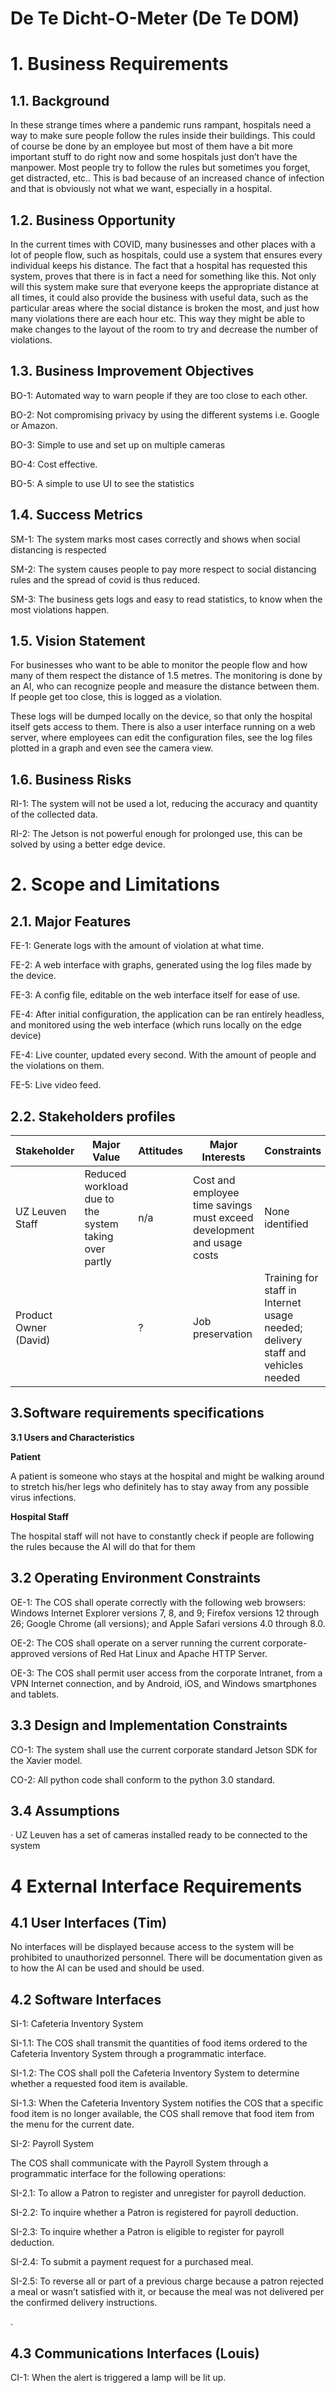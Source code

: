 # **De Te Dicht-O-Meter (De Te DOM)**



# **1.**	**Business Requirements**



## **1.1.**	**Background**



In these strange times where a pandemic runs rampant, hospitals need a way to make sure people follow the rules inside their buildings. This could of course be done by an employee but most of them have a bit more important stuff to do right now and some hospitals just don’t have the manpower. Most people try to follow the rules but sometimes you forget, get distracted, etc.. This is bad because of an increased chance of infection and that is obviously not what we want, especially in a hospital.

## **1.2.**	**Business Opportunity**

In the current times with COVID, many businesses and other places with a lot of people flow, such as hospitals, could use a system that ensures every individual keeps his distance. The fact that a hospital has requested this system, proves that there is in fact a need for something like this. Not only will this system make sure that everyone keeps the appropriate distance at all times, it could also provide the business with useful data, such as the particular areas where the social distance is broken the most, and just how many violations there are each hour etc. This way they might be able to make changes to the layout of the room to try and decrease the number of violations.

## **1.3.**	**Business Improvement Objectives**

BO-1: Automated way to warn people if they are too close to each other.	

BO-2: Not compromising privacy by using the different systems i.e. Google or Amazon. 

BO-3: Simple to use and set up on multiple cameras 

BO-4: Cost effective. 

BO-5: A simple to use UI to see the statistics



## **1.4.**	**Success Metrics**

SM-1: The system marks most cases correctly and shows when social distancing is respected

SM-2: The system causes people to pay more respect to social distancing rules and the spread of covid is thus reduced.

SM-3: The business gets logs and easy to read statistics, to know when the most violations happen.



## **1.5.**	**Vision Statement**



For businesses who want to be able to monitor the people flow and how many of them respect the distance of 1.5 metres. The monitoring is done by an AI, who can recognize people and measure the distance between them. If people get too close, this is logged as a violation.

These logs will be dumped locally on the device, so that only the hospital itself gets access to them. There is also a user interface running on a web server, where employees can edit the configuration files, see the log files plotted in a graph and even see the camera view.



## **1.6.**	**Business Risks**



RI-1: The system will not be used a lot, reducing the accuracy and quantity of the collected data.

RI-2: The Jetson is not powerful enough for prolonged use, this can be solved by using a better edge device.

 

# **2.**	**Scope and Limitations**

## **2.1.**	**Major Features**

FE-1: Generate logs with the amount of violation at what time.

FE-2: A web interface with graphs, generated using the log files made by the device.

FE-3: A config file, editable on the web interface itself for ease of use.

FE-4: After initial configuration, the application can be ran entirely headless, and monitored using the web interface (which runs locally on the edge device)

FE-4: Live counter, updated every second. With the amount of people and the violations on them.

FE-5: Live video feed.
 

## **2.2.**	**Stakeholders profiles**

 

| **Stakeholder**       | **Major Value**                                              | **Attitudes** | **Major Interests**                                          | **Constraints**                                              |
| --------------------- | ------------------------------------------------------------ | ------------- | ------------------------------------------------------------ | ------------------------------------------------------------ |
| UZ Leuven Staff       | Reduced workload due to the 		system taking over partly | n/a           | Cost and employee time 		savings must exceed development and usage costs | None identified                                              |
| Product Owner (David) |                                                              | ?             | Job preservation                                             | Training for staff in 		Internet usage needed; delivery staff and vehicles needed |

 



 

##  **3.Software requirements specifications**

**3.1  	Users and Characteristics**

 

**Patient**

A patient is someone who stays at the hospital and might be walking around to stretch his/her legs who definitely has to stay away from any possible virus infections.



**Hospital Staff**

The hospital staff will not have to constantly check if people are following the rules because the AI will do that for them

 

## 3.2 Operating Environment Constraints



OE-1: The COS shall operate correctly with the following web browsers: Windows Internet Explorer versions 7, 8, and 9; Firefox versions 12 through 26; Google Chrome (all versions); and Apple Safari versions 4.0 through 8.0.

OE-2: The COS shall operate on a server running the current corporate-approved versions of Red Hat Linux and Apache HTTP Server.

OE-3: The COS shall permit user access from the corporate Intranet, from a VPN Internet connection, and by Android, iOS, and Windows smartphones and tablets.



## 3.3 Design and Implementation Constraints



CO-1: The system shall use the current corporate standard Jetson SDK for the Xavier model.

CO-2: All python code shall conform to the python 3.0 standard.



## **3.4** Assumptions



· 	UZ Leuven has a set of cameras installed ready to be connected to the system 

# **4** 	**External Interface Requirements**



## **4.1 User Interfaces (Tim)**



No interfaces will be displayed because access to the system will be prohibited to unauthorized personnel. There will be documentation given as to how the AI can be used and should be used.

## **4.2** Software Interfaces



SI-1:  Cafeteria Inventory System

SI-1.1: The COS shall transmit the quantities of food items ordered to the Cafeteria Inventory System through a programmatic interface.

SI-1.2: The COS shall poll the Cafeteria Inventory System to determine whether a requested food item is available.

SI-1.3: When the Cafeteria Inventory System notifies the COS that a specific food item is no longer available, the COS shall remove that food item from the menu for the current date.

SI-2:  Payroll System

The COS shall communicate with the Payroll System through a programmatic interface for the following operations:

 

SI-2.1: To allow a Patron to register and unregister for payroll deduction.

SI-2.2: To inquire whether a Patron is registered for payroll deduction.

SI-2.3: To inquire whether a Patron is eligible to register for payroll deduction.

SI-2.4: To submit a payment request for a purchased meal.

SI-2.5: To reverse all or part of a previous charge because a patron rejected a meal or wasn’t satisfied with it, or because the meal was not delivered per the confirmed delivery instructions.

.

## **4.3 Communications Interfaces (Louis)**

CI-1: When the alert is triggered a lamp will be lit up. 